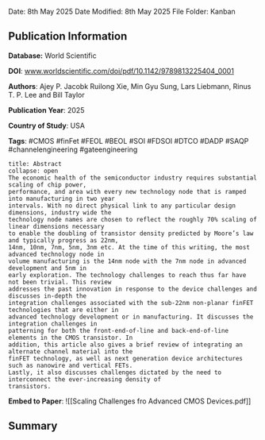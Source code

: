 Date: 8th May 2025
Date Modified: 8th May 2025
File Folder: Kanban
## Publication Information

**Database:** World Scientific

**DOI**: www.worldscientific.com/doi/pdf/10.1142/9789813225404_0001

**Authors**: Ajey P. Jacobk Ruilong Xie, Min Gyu Sung, Lars Liebmann, Rinus T. P. Lee and Bill Taylor

**Publication Year**: 2025

**Country of Study**: USA

**Tags**: #CMOS #finFet #FEOL #BEOL #SOI #FDSOI #DTCO #DADP #SAQP #channelengineering #gateengineering

```ad-abstract
title: Abstract
collapse: open
The economic health of the semiconductor industry requires substantial scaling of chip power,
performance, and area with every new technology node that is ramped into manufacturing in two year
intervals. With no direct physical link to any particular design dimensions, industry wide the
technology node names are chosen to reflect the roughly 70% scaling of linear dimensions necessary
to enable the doubling of transistor density predicted by Moore’s law and typically progress as 22nm,
14nm, 10nm, 7nm, 5nm, 3nm etc. At the time of this writing, the most advanced technology node in
volume manufacturing is the 14nm node with the 7nm node in advanced development and 5nm in
early exploration. The technology challenges to reach thus far have not been trivial. This review
addresses the past innovation in response to the device challenges and discusses in-depth the
integration challenges associated with the sub-22nm non-planar finFET technologies that are either in
advanced technology development or in manufacturing. It discusses the integration challenges in
patterning for both the front-end-of-line and back-end-of-line elements in the CMOS transistor. In
addition, this article also gives a brief review of integrating an alternate channel material into the
finFET technology, as well as next generation device architectures such as nanowire and vertical FETs.
Lastly, it also discusses challenges dictated by the need to interconnect the ever-increasing density of
transistors.
```

**Embed to Paper**: ![[Scaling Challenges fro Advanced CMOS Devices.pdf]]

## Summary

